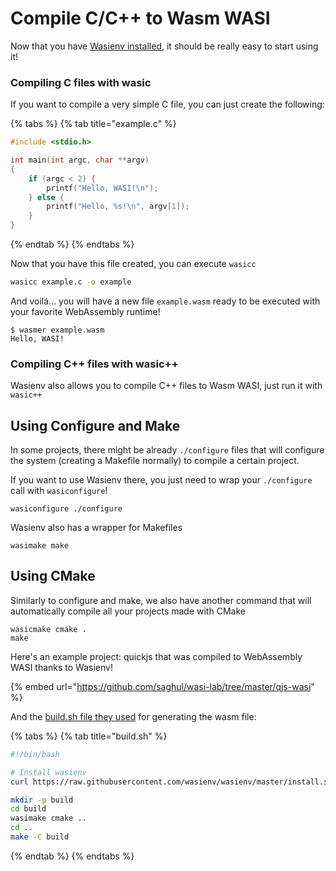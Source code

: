 # Compile C/C++ to Wasm WASI

Now that you have [Wasienv installed](getting-started.md), it should be really easy to start using it!

### Compiling C files with wasic

If you want to compile a very simple C file, you can just create the following:

{% tabs %}
{% tab title="example.c" %}
```c
#include <stdio.h>

int main(int argc, char **argv)
{
    if (argc < 2) {
        printf("Hello, WASI!\n");
    } else {
        printf("Hello, %s!\n", argv[1]);
    }
}
```
{% endtab %}
{% endtabs %}

Now that you have this file created, you can execute `wasicc`

```bash
wasicc example.c -o example
```

And voilá... you will have a new file `example.wasm` ready to be executed with your favorite WebAssembly runtime!

```text
$ wasmer example.wasm
Hello, WASI!
```

### Compiling C++ files with wasic++

Wasienv also allows you to compile C++ files to Wasm WASI, just run it with `wasic++`

## Using Configure and Make

In some projects, there might be already `./configure` files that will configure the system \(creating a Makefile normally\) to compile a certain project.

If you want to use Wasienv there, you just need to wrap your `./configure` call with `wasiconfigure`!

```text
wasiconfigure ./configure
```

Wasienv also has a wrapper for Makefiles

```text
wasimake make
```

## Using CMake

Similarly to configure and make, we also have another command that will automatically compile all your projects made with CMake

```text
wasicmake cmake .
make
```

Here's an example project: quickjs that was compiled to WebAssembly WASI thanks to Wasienv!

{% embed url="https://github.com/saghul/wasi-lab/tree/master/qjs-wasi" %}

And the [build.sh file they used](https://github.com/saghul/wasi-lab/blob/master/qjs-wasi/build.sh) for generating the wasm file:

{% tabs %}
{% tab title="build.sh" %}
```bash
#!/bin/bash

# Install wasienv
curl https://raw.githubusercontent.com/wasienv/wasienv/master/install.sh | sh

mkdir -p build
cd build
wasimake cmake ..
cd ..
make -C build
```
{% endtab %}
{% endtabs %}

